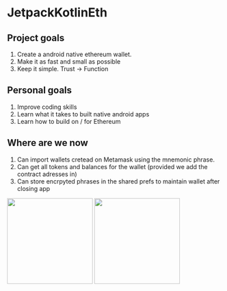# JetpackKotlinEth

## Project goals
1. Create a android native ethereum wallet.
2. Make it as fast and small as possible
3. Keep it simple. Trust -> Function

## Personal goals
1. Improve coding skills
2. Learn what it takes to built native android apps
3. Learn how to build on / for Ethereum 

## Where are we now
1. Can import wallets cretead on Metamask using the mnemonic phrase.
2. Can get all tokens and balances for the wallet (provided we add the contract adresses in)
3. Can store encrpyted phrases in the shared prefs to maintain wallet after closing app

<img src="https://user-images.githubusercontent.com/39243060/224541680-e953c40c-1fe7-4883-a971-2ec8cbd342ee.jpg" width="200"> <img src="https://user-images.githubusercontent.com/39243060/224541678-d7346047-4ad6-4c97-b567-5ec00123b892.jpg" width="200">
